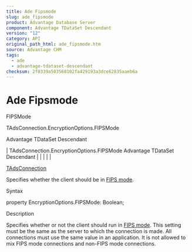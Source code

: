 ```yaml
---
title: Ade Fipsmode
slug: ade_fipsmode
product: Advantage Database Server
component: Advantage TDataSet Descendant
version: "12"
category: API
original_path_html: ade_fipsmode.htm
source: Advantage CHM
tags:
  - ade
  - advantage-tdataset-descendant
checksum: 2f0339a503568102fa429193a3dce62835aaeb6a
---
```


# Ade Fipsmode

FIPSMode

TAdsConnection.EncryptionOptions.FIPSMode

Advantage TDataSet Descendant

| TAdsConnection.EncryptionOptions.FIPSMode  Advantage TDataSet Descendant |  |  |  |  |

[TAdsConnection](ade_tadsconnection_7.md)

Specifies whether the client should be in [FIPS mode](master_fips.md).

Syntax

property EncryptionOptions.FIPSMode: Boolean;

Description

Specifies whether or not the client should run in [FIPS mode](master_fips.md). This setting must be the same as the server to which the connection is made. All connections must use the same value in an application. It is not allowed to mix FIPS mode connections and non-FIPS mode connections.
